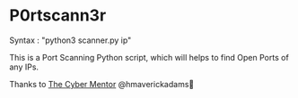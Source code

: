 # P0rtscann3r

Syntax : "python3 scanner.py ip"
  
This is a Port Scanning Python script, which will helps to find Open Ports of any IPs.


Thanks to <a href="https://github.com/hmaverickadams">The Cyber Mentor</a> @hmaverickadams💖

